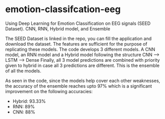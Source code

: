 # emotion-classifcation-eeg
Using Deep Learning for Emotion Classification on EEG signals (SEED Dataset). CNN, RNN, Hybrid model, and Ensemble

The SEED Dataset is linked in the repo, you can fill the application and download the dataset. The features are sufficient for the purpose of replicating these models.
The code develops 3 different models. A CNN model, an RNN model and a Hybrid model following the structure CNN --> LSTM --> Dense
Finally, all 3 model predictions are combined with priority given to hybrid in case all 3 predictions are different. This is the ensemble of all the models. 

As seen in the code, since the models help cover each other weaknesses, the accuracy of the ensemble reaches upto 97% which is a significant improvement on the following accuracies:
  - Hybrid: 93.33%
  - RNN: 89%
  - CNN: 88%

